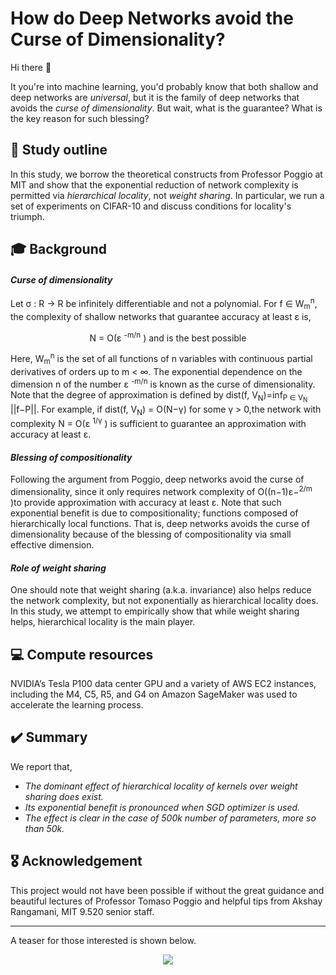 # How do Deep Networks avoid the Curse of Dimensionality?

Hi there 🤠

It you're into machine learning, you'd probably know that both shallow and deep networks are _universal_, but it is the family of deep networks that avoids the _curse of dimensionality_. But wait, what is the guarantee? What is the key reason for such blessing?

## 🚀 Study outline
In this study, we borrow the theoretical constructs from Professor Poggio at MIT and show that the exponential reduction of network complexity is permitted via _hierarchical locality_, not _weight sharing_. In particular, we run a set of experiments on CIFAR-10 and discuss conditions for locality's triumph.

## 🎓 Background
####  _Curse of dimensionality_
Let σ : R → R be infinitely differentiable and not a polynomial. For f ∈ W<sub>m</sub><sup>n</sup>, the complexity of shallow networks that guarantee accuracy at least ε is,

<p align="center">
  N = O(ε <sup>-m/n</sup> ) and is the best possible
</p>

Here, W<sub>m</sub><sup>n</sup> is the set of all functions of n variables with continuous partial derivatives of orders up to m < ∞. The exponential dependence on the dimension n of the number ε <sup>-m/n</sup> is known as the curse of dimensionality. Note that the degree of approximation is defined by dist(f, V<sub>N</sub>)=inf<sub>P ∈ V<sub>N</sub> </sub> ||f−P||.
For example, if dist(f, V<sub>N</sub>) = O(N−γ) for some γ > 0,the network with complexity N = O(ε <sup>1/γ</sup> ) is sufficient to guarantee an approximation with accuracy at least ε.

####  _Blessing of compositionality_
Following the argument from Poggio, deep networks avoid the curse of dimensionality, since it only requires network complexity of O((n−1)ε−<sup>2/m</sup> )to provide approximation with accuracy at least ε. Note that such exponential benefit is due to compositionality; functions composed of hierarchically local functions. That is, deep networks avoids the curse of dimensionality because of the blessing of compositionality via small effective dimension.

####  _Role of weight sharing_
One should note that weight sharing (a.k.a. invariance) also helps reduce the network complexity, but not exponentially as hierarchical locality does. In this study, we attempt to empirically show that while weight sharing helps, hierarchical locality is the main player.

## 💻 Compute resources
NVIDIA’s Tesla P100 data center GPU and a variety of AWS EC2 instances, including the M4, C5, R5, and G4 on Amazon SageMaker was used to accelerate the learning process.

## ✔️ Summary
We report that,
- _The dominant effect of hierarchical locality of kernels over weight sharing does exist._
- _Its exponential benefit is pronounced when SGD optimizer is used._
- _The effect is clear in the case of 500k number of parameters, more so than 50k._

## 🎖 Acknowledgement
This project would not have been possible if without the great guidance and beautiful lectures of Professor Tomaso Poggio and helpful tips from Akshay Rangamani, MIT 9.520 senior staff.

--------

A teaser for those interested is shown below. 

<p align="center">
  <img src="https://github.com/hdavidkang/MIT-Project-Hierarchical-Locality-v.s.-Weight-Sharing/blob/0744b70a56eafffd109ab949d73a7b653abecc1f/figures/Figure%201.%20mse-loss_500k.jpg" />
</p>
